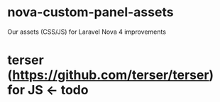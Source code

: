 # nova-custom-panel-assets
Our assets (CSS/JS) for Laravel Nova 4 improvements

# terser (https://github.com/terser/terser) for JS <- todo
